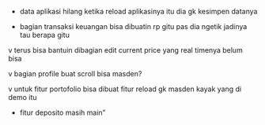 - data aplikasi hilang ketika reload aplikasinya itu dia gk kesimpen datanya

- ⁠bagian transaksi keuangan bisa dibuatin rp gitu pas dia ngetik jadinya tau berapa gitu

v ⁠terus bisa bantuin dibagian edit current price yang real timenya belum bisa

v ⁠bagian profile buat scroll bisa masden?

v ⁠untuk fitur portofolio bisa dibuat fitur reload gk masden kayak yang di demo itu

- ⁠fitur deposito masih main”